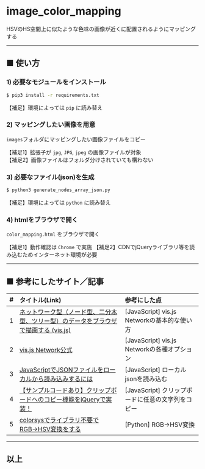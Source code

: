 # image_color_mapping

HSVのHS空間上に似たような色味の画像が近くに配置されるようにマッピングする

----
## ■ 使い方

### 1) 必要なモジュールをインストール

```bash
$ pip3 install -r requirements.txt
```

【補足】環境によっては `pip` に読み替え

### 2) マッピングしたい画像を用意

`images`フォルダにマッピングしたい画像ファイルをコピー

【補足1】拡張子が `jpg`, `JPG`, `jpeg` の画像ファイルが対象  
【補足2】画像ファイルはフォルダ分けされていても構わない

### 3) 必要なファイル(json)を生成

```bash
$ python3 generate_nodes_array_json.py
```

【補足】環境によっては `python` に読み替え

### 4) htmlをブラウザで開く

`color_mapping.html` をブラウザで開く

【補足1】動作確認は `Chrome` で実施
【補足2】CDNでjQueryライブラリ等を読み込むためインターネット環境が必要

----
## ■ 参考にしたサイト／記事

| # | タイトル(Link) | 参考にした点 |
|:-:|:--|:--|
| 1 | [ネットワーク型（ノード型、二分木型、ツリー型）のデータをブラウザで描画する (vis.js)](https://qiita.com/oyahiroki/items/16d883d8a6d45ec03d68) | [JavaScript] vis.js Networkの基本的な使い方 |
| 2 | [vis.js Network公式](https://visjs.github.io/vis-network/docs/network/) | [JavaScript] vis.js Networkの各種オプション |
| 3 | [JavaScriptでJSONファイルをローカルから読み込みするには](https://pisuke-code.com/javascript-load-local-json-file/) | [JavaScript] ローカルjsonを読み込む |
| 4 | [【サンプルコードあり】クリップボードへのコピー機能をjQueryで実装！](https://ungifted.tech/blog/copy-to-clipboard/) | [JavaScript] クリップボードに任意の文字列をコピー |
| 5 | [colorsysでライブラリ不要でRGB→HSV変換をする](https://blog.shikoan.com/colorsys/) | [Python] RGB→HSV変換 |

----
## 以上
